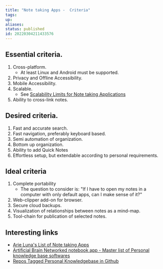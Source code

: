 ```yaml
---
title: "Note taking Apps -  Criteria"
tags:
up:
aliases:
status: published
id: 20220304211433576
---
```




## Essential criteria.

1. Cross-platform.
   - At least Linux and Android must be supported.
2. Privacy and Offline Accessibility.
3. Mobile Accessibility.
4. Scalable.
   - See [Scalability Limits for Note taking Applications](/posts/scalability_limits_for_note_taking_applications)
5. Ability to cross-link notes.

## Desired criteria.

1. Fast and accurate search.
2. Fast navigation, preferably keyboard based.
3. Semi automation of organization.
4. Bottom up organization.
5. Ability to add Quick Notes
6. Effortless setup, but extendable according to personal requirements.

## Ideal criteria

1. Complete portability
   - The question to consider is: "If I have to open my notes in a computer with only default apps, can I make sense of it?"
1. Web-clipper add-on for browser.
1. Secure cloud backups.
1. Visualization of relationships between notes as a mind-map.
1. Tool-chain for publication of selected notes.

## Interesting links

- [Arie Luna's List of Note taking Apps][1]
- [Artificial Brain Networked notebook app - Master list of Personal knowledge base softwares][2]
- [Repos Tagged Personal Knowledgebase in Github](https://github.com/topics/personal-knowledge-base)

[1]: https://arieluna.notion.site/Apps-29ffc475bd3a4539b48eeb5bb551d713
[2]: https://www.notion.so/Artificial-Brain-Networked-notebook-app-a131b468fc6f43218fb8105430304709
[3]: https://github.com/topics/personal-knowledge-base
